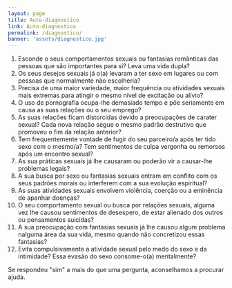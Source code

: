 ```yaml
---
layout: page
title: Auto-diagnostico
link: Auto-diagnostico
permalink: /diagnostico/
banner: 'assets/diagnostico.jpg'
---
```


1. Esconde o seus comportamentos sexuais ou fantasias românticas das pessoas que são importantes para si? Leva uma vida dupla?
2. Os seus desejos sexuais já o(a) levaram a ter sexo em lugares ou com pessoas que normalmente não escolheria?
3. Precisa de uma maior variedade, maior frequência ou atividades sexuais mais extremas para atingir o mesmo nível de excitação ou alívio?
4. O uso de pornografia ocupa-lhe demasiado tempo e põe seriamente em causa as suas relações ou o seu emprego?
5. As suas relações ficam distorcidas devido a preocupações de carater sexual? Cada nova relação segue o mesmo padrão destrutivo que promoveu o fim da relação anterior?
6. Tem frequentemente vontade de fugir do seu parceiro/a após ter tido sexo com o mesmo/a? Tem sentimentos de culpa vergonha ou remorsos após um encontro sexual?
7. As sua práticas sexuais já lhe causaram ou poderão vir a causar-lhe problemas legais?
8. A sua busca por sexo ou fantasias sexuais entram em conflito com os seus padrões morais ou interferem com a sua evolução espiritual?
9. As suas atividades sexuais envolvem violência, coerção ou a eminência de apanhar doenças?
10. O seu comportamento sexual ou busca por relações sexuais, alguma vez lhe causou sentimentos de desespero, de estar alienado dos outros ou pensamentos suicidas?
11. A sua preocupação com fantasias sexuais já lhe causou algum problema nalguma área da sua vida, mesmo quando não concretizou essas fantasias?
12. Evita compulsivamente a atividade sexual pelo medo do sexo e da intimidade? Essa evasão do sexo consome-o(a) mentalmente?
 
Se respondeu "sim" a mais do que uma pergunta, aconselhamos a procurar ajuda.

<br> 
<br>

<!-- <iframe width="1120" height="630" src="https://www.youtube.com/embed/euHKf-BkjKw" title="YouTube video player" frameborder="0" allow="accelerometer; autoplay; clipboard-write; encrypted-media; gyroscope; picture-in-picture" allowfullscreen></iframe> -->